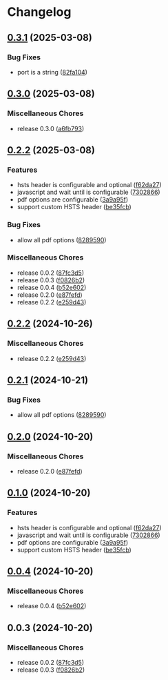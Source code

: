 # Changelog

## [0.3.1](https://github.com/audunru/html2pdf/compare/v0.3.0...v0.3.1) (2025-03-08)


### Bug Fixes

* port is a string ([82fa104](https://github.com/audunru/html2pdf/commit/82fa10410e8bb462b21d01519e1db1a7b2906692))

## [0.3.0](https://github.com/audunru/html2pdf/compare/v0.2.2...v0.3.0) (2025-03-08)


### Miscellaneous Chores

* release 0.3.0 ([a6fb793](https://github.com/audunru/html2pdf/commit/a6fb7933e2e95c7fb6b91cbf2e1cb1b1bd74f97f))

## [0.2.2](https://github.com/audunru/html2pdf/compare/v0.2.2...v0.2.2) (2025-03-08)


### Features

* hsts header is configurable and optional ([f62da27](https://github.com/audunru/html2pdf/commit/f62da27a9a44b22306c1f2dfaceb12f293b8a2b1))
* javascript and wait until is configurable ([7302866](https://github.com/audunru/html2pdf/commit/73028666c985449fc0422473cfb8bfae63e0fb50))
* pdf options are configurable ([3a9a95f](https://github.com/audunru/html2pdf/commit/3a9a95f5cb38b1d0f562453e78dad183a875791e))
* support custom HSTS header ([be35fcb](https://github.com/audunru/html2pdf/commit/be35fcb07eabbed6d66f8b74208f875a04add195))


### Bug Fixes

* allow all pdf options ([8289590](https://github.com/audunru/html2pdf/commit/8289590179a15e8e8026d9d7a303a63da068a3cb))


### Miscellaneous Chores

* release 0.0.2 ([87fc3d5](https://github.com/audunru/html2pdf/commit/87fc3d5953d8eefeeef66370907ed81a3f75e292))
* release 0.0.3 ([f0826b2](https://github.com/audunru/html2pdf/commit/f0826b2709bb5c1c600906b87ce4b73e22a9ecd5))
* release 0.0.4 ([b52e602](https://github.com/audunru/html2pdf/commit/b52e6028406d6bdab8d069493cda83cc2b087981))
* release 0.2.0 ([e87fefd](https://github.com/audunru/html2pdf/commit/e87fefd6d6f9a3b0d514db4893778a81522ee222))
* release 0.2.2 ([e259d43](https://github.com/audunru/html2pdf/commit/e259d43f6006ce20465cb6caa0280e74f401a192))

## [0.2.2](https://github.com/audunru/aws-lambda-pdf/compare/v0.2.1...v0.2.2) (2024-10-26)


### Miscellaneous Chores

* release 0.2.2 ([e259d43](https://github.com/audunru/aws-lambda-pdf/commit/e259d43f6006ce20465cb6caa0280e74f401a192))

## [0.2.1](https://github.com/audunru/aws-lambda-pdf/compare/v0.2.0...v0.2.1) (2024-10-21)


### Bug Fixes

* allow all pdf options ([8289590](https://github.com/audunru/aws-lambda-pdf/commit/8289590179a15e8e8026d9d7a303a63da068a3cb))

## [0.2.0](https://github.com/audunru/aws-lambda-pdf/compare/v0.1.0...v0.2.0) (2024-10-20)


### Miscellaneous Chores

* release 0.2.0 ([e87fefd](https://github.com/audunru/aws-lambda-pdf/commit/e87fefd6d6f9a3b0d514db4893778a81522ee222))

## [0.1.0](https://github.com/audunru/aws-lambda-pdf/compare/v0.0.4...v0.1.0) (2024-10-20)


### Features

* hsts header is configurable and optional ([f62da27](https://github.com/audunru/aws-lambda-pdf/commit/f62da27a9a44b22306c1f2dfaceb12f293b8a2b1))
* javascript and wait until is configurable ([7302866](https://github.com/audunru/aws-lambda-pdf/commit/73028666c985449fc0422473cfb8bfae63e0fb50))
* pdf options are configurable ([3a9a95f](https://github.com/audunru/aws-lambda-pdf/commit/3a9a95f5cb38b1d0f562453e78dad183a875791e))
* support custom HSTS header ([be35fcb](https://github.com/audunru/aws-lambda-pdf/commit/be35fcb07eabbed6d66f8b74208f875a04add195))

## [0.0.4](https://github.com/audunru/aws-lambda-pdf/compare/v0.0.3...v0.0.4) (2024-10-20)


### Miscellaneous Chores

* release 0.0.4 ([b52e602](https://github.com/audunru/aws-lambda-pdf/commit/b52e6028406d6bdab8d069493cda83cc2b087981))

## 0.0.3 (2024-10-20)


### Miscellaneous Chores

* release 0.0.2 ([87fc3d5](https://github.com/audunru/aws-lambda-pdf/commit/87fc3d5953d8eefeeef66370907ed81a3f75e292))
* release 0.0.3 ([f0826b2](https://github.com/audunru/aws-lambda-pdf/commit/f0826b2709bb5c1c600906b87ce4b73e22a9ecd5))

